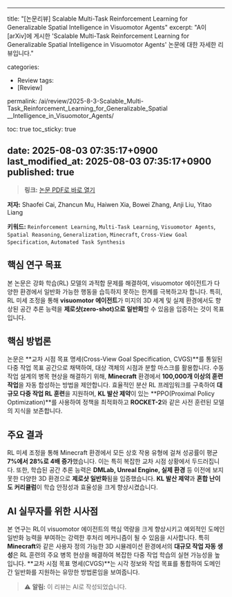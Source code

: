 
---
title: "[논문리뷰] Scalable Multi-Task Reinforcement Learning for Generalizable Spatial
  Intelligence in Visuomotor Agents"
excerpt: "A이 [arXiv]에 게시한 'Scalable Multi-Task Reinforcement Learning for Generalizable Spatial
  Intelligence in Visuomotor Agents' 논문에 대한 자세한 리뷰입니다."

categories:
  - Review
tags:
  - [Review]

permalink: /ai/review/2025-8-3-Scalable_Multi-Task_Reinforcement_Learning_for_Generalizable_Spatial
__Intelligence_in_Visuomotor_Agents/

toc: true
toc_sticky: true

date: 2025-08-03 07:35:17+0900
last_modified_at: 2025-08-03 07:35:17+0900
published: true
---
> **링크:** [논문 PDF로 바로 열기](https://arxiv.org/abs/2507.23698)

**저자:** Shaofei Cai, Zhancun Mu, Haiwen Xia, Bowei Zhang, Anji Liu, Yitao Liang

**키워드:** `Reinforcement Learning`, `Multi-Task Learning`, `Visuomotor Agents`, `Spatial Reasoning`, `Generalization`, `Minecraft`, `Cross-View Goal Specification`, `Automated Task Synthesis`

## 핵심 연구 목표
본 논문은 강화 학습(RL) 모델의 과적합 문제를 해결하여, visuomotor 에이전트가 다양한 환경에서 일반화 가능한 행동을 습득하지 못하는 한계를 극복하고자 합니다. 특히, RL 미세 조정을 통해 **visuomotor 에이전트**가 미지의 3D 세계 및 실제 환경에서도 향상된 공간 추론 능력을 **제로샷(zero-shot)으로 일반화**할 수 있음을 입증하는 것이 목표입니다.

## 핵심 방법론
논문은 **교차 시점 목표 명세(Cross-View Goal Specification, CVGS)**를 통일된 다중 작업 목표 공간으로 채택하여, 대상 객체의 시점과 분할 마스크를 활용합니다. 수동 작업 설계의 병목 현상을 해결하기 위해, **Minecraft** 환경에서 **100,000개 이상의 훈련 작업**을 자동 합성하는 방법을 제안합니다. 효율적인 분산 RL 프레임워크를 구축하여 **대규모 다중 작업 RL 훈련**을 지원하며, **KL 발산 제약**이 있는 **PPO(Proximal Policy Optimization)**를 사용하여 정책을 최적화하고 **ROCKET-2**와 같은 사전 훈련된 모델의 지식을 보존합니다.

## 주요 결과
RL 미세 조정을 통해 Minecraft 환경에서 모든 상호 작용 유형에 걸쳐 성공률이 평균 **7%에서 28%로 4배 증가**했습니다. 이는 특히 복잡한 교차 시점 상황에서 두드러집니다. 또한, 학습된 공간 추론 능력은 **DMLab, Unreal Engine, 실제 환경** 등 이전에 보지 못한 다양한 3D 환경으로 **제로샷 일반화**됨을 입증했습니다. **KL 발산 제약**과 **혼합 난이도 커리큘럼**이 학습 안정성과 효율성을 크게 향상시켰습니다.

## AI 실무자를 위한 시사점
본 연구는 RL이 visuomotor 에이전트의 핵심 역량을 크게 향상시키고 예외적인 도메인 일반화 능력을 부여하는 강력한 후처리 메커니즘이 될 수 있음을 시사합니다. 특히 **Minecraft**와 같은 사용자 정의 가능한 3D 시뮬레이션 환경에서의 **대규모 작업 자동 생성**은 RL 훈련의 주요 병목 현상을 해결하여 복잡한 다중 작업 학습의 실현 가능성을 높입니다. **교차 시점 목표 명세(CVGS)**는 시각 정보와 작업 목표를 통합하여 도메인 간 일반화를 지원하는 유망한 방법론임을 보여줍니다.

> ⚠️ **알림:** 이 리뷰는 AI로 작성되었습니다.
